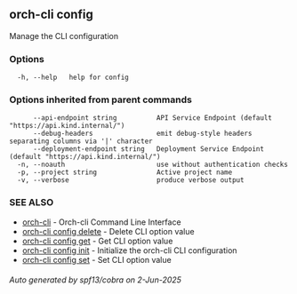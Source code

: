 ## orch-cli config

Manage the CLI configuration

### Options

```
  -h, --help   help for config
```

### Options inherited from parent commands

```
      --api-endpoint string          API Service Endpoint (default "https://api.kind.internal/")
      --debug-headers                emit debug-style headers separating columns via '|' character
      --deployment-endpoint string   Deployment Service Endpoint (default "https://api.kind.internal/")
  -n, --noauth                       use without authentication checks
  -p, --project string               Active project name
  -v, --verbose                      produce verbose output
```

### SEE ALSO

* [orch-cli](orch-cli.md)	 - Orch-cli Command Line Interface
* [orch-cli config delete](orch-cli_config_delete.md)	 - Delete CLI option value
* [orch-cli config get](orch-cli_config_get.md)	 - Get CLI option value
* [orch-cli config init](orch-cli_config_init.md)	 - Initialize the orch-cli CLI configuration
* [orch-cli config set](orch-cli_config_set.md)	 - Set CLI option value

###### Auto generated by spf13/cobra on 2-Jun-2025
